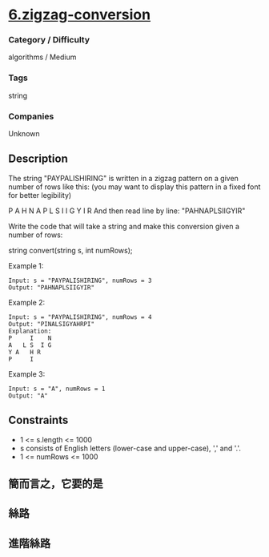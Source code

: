 # [6.zigzag-conversion](https://leetcode.com/problems/zigzag-conversion)

### Category / Difficulty
algorithms / Medium

### Tags
string
	 		
### Companies
Unknown

## Description
The string "PAYPALISHIRING" is written in a zigzag pattern on a given number of rows like this: (you may want to display this pattern in a fixed font for better legibility)

P   A   H   N
A P L S I I G
Y   I   R
And then read line by line: "PAHNAPLSIIGYIR"

Write the code that will take a string and make this conversion given a number of rows:

string convert(string s, int numRows);
 

Example 1:
```
Input: s = "PAYPALISHIRING", numRows = 3
Output: "PAHNAPLSIIGYIR"
```

Example 2:
```
Input: s = "PAYPALISHIRING", numRows = 4
Output: "PINALSIGYAHRPI"
Explanation:
P     I    N
A   L S  I G
Y A   H R
P     I
```

Example 3:
```
Input: s = "A", numRows = 1
Output: "A"
```

## Constraints
- 1 <= s.length <= 1000
- s consists of English letters (lower-case and upper-case), ',' and '.'.
- 1 <= numRows <= 1000

## 簡而言之，它要的是


## 絲路


## 進階絲路

